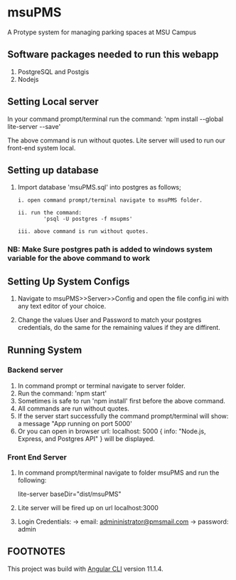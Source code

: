 # msuPMS

A Protype system for managing parking spaces at MSU Campus

## Software packages needed to run this webapp

 1. PostgreSQL and Postgis
 2. Nodejs

## Setting Local server

In your command prompt/terminal run the command:
     'npm install --global lite-server --save'

The above command is run without quotes. Lite server will used to run our front-end system local.

## Setting up database

 1. Import database 'msuPMS.sql' into postgres as follows;

        i. open command prompt/terminal navigate to msuPMS folder.

        ii. run the command:
                'psql -U postgres -f msupms'
        
        iii. above command is run without quotes.

### NB: Make Sure postgres path is added to windows system variable for the above command to work

## Setting Up System Configs
  
  1. Navigate to msuPMS>>Server>>Config and open the file config.ini with any text editor of your choice.

  2. Change the values User and Password to match your postgres credentials, do the same for the remaining values if they are diffirent.

## Running System

### Backend server
  
  1. In command prompt or terminal navigate to server folder.
  2. Run the command: 'npm start'
  3. Sometimes is safe to run 'npm install' first before the above command.
  4. All commands are run without quotes.
  5. If the server start successfully the command prompt/terminal will show:
        a message "App running on port 5000'
  6. Or you can open in browser url: localhost: 5000
        { info: "Node.js, Express, and Postgres API" }
     will be displayed.

### Front End Server

  1. In command prompt/terminal navigate to folder msuPMS and run the following:

        lite-server baseDir="dist/msuPMS"

  2. Lite server will be fired up on url localhost:3000
  3. Login Credentials:
        -> email: admininistrator@pmsmail.com
        -> password: admin

## FOOTNOTES

This project was build with [Angular CLI](https://github.com/angular/angular-cli) version 11.1.4.
